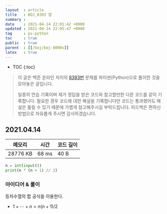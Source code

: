 ```yaml
---
layout  : article
title   : BOJ_8393 합
summary : 
date    : 2021-04-14 22:01:42 +0900
updated : 2021-04-14 22:05:47 +0900
tag     : ps-python
toc     : true
public  : true
parent  : [[/boj/boj-8000s]]
latex   : true
---
```

* TOC
{:toc}

> 이 글은 백준 온라인 저지의 [8393번](https://www.acmicpc.net/problem/8393) 문제를 파이썬(Python)으로 풀이한 것을 모아놓은 글입니다.
>
> 일종의 연습 기록이며 제가 정답을 받은 코드와 참고할만한 다른 코드를 같이 기록합니다. 필요한 경우 코드에 대한 해설을 기록합니다만 코드는 통과했어도 해설은 틀릴 수 있기 때문에 가볍게 참고해주시길 부탁드립니다. 피드백은 편하신 방법으로 자유롭게 주시면 감사하겠습니다.

## 2021.04.14

| 메모리    | 시간  | 코드 길이 |
| --------- | ----- | --------- |
| 28776 KB  | 68 ms | 40 B      |

```python
n = int(input())
print(n * (n + 1) // 2)
```

### 아이디어 & 풀이

등차수열의 합 공식을 이용한다.

* $1 + \cdots + n = n(n+1)/2$
